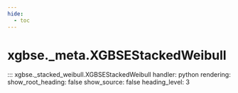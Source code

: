 ```yaml
---
hide:
  - toc
---
```


# xgbse._meta.XGBSEStackedWeibull
::: xgbse._stacked_weibull.XGBSEStackedWeibull
    handler: python
    rendering:
      show_root_heading: false
      show_source: false
      heading_level: 3
